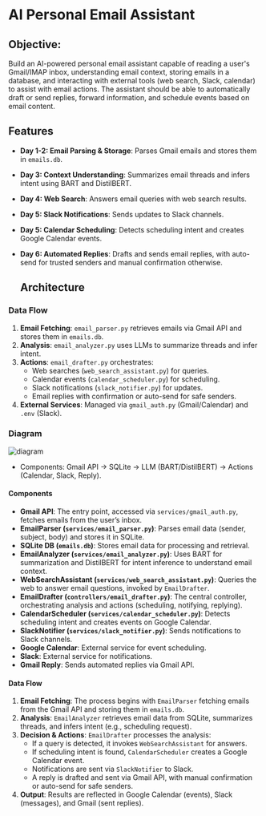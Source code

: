 # AI Personal Email Assistant

## Objective: 
Build an AI-powered personal email assistant capable of reading a user's 
Gmail/IMAP inbox, understanding email context, storing emails in a database, and 
interacting with external tools (web search, Slack, calendar) to assist with email actions. 
The assistant should be able to automatically draft or send replies, forward information, 
and schedule events based on email content.

## Features
- **Day 1-2: Email Parsing & Storage**: Parses Gmail emails and stores them in `emails.db`.
- **Day 3: Context Understanding**: Summarizes email threads and infers intent using BART and DistilBERT.
- **Day 4: Web Search**: Answers email queries with web search results.
- **Day 5: Slack Notifications**: Sends updates to Slack channels.
- **Day 5: Calendar Scheduling**: Detects scheduling intent and creates Google Calendar events.
- **Day 6: Automated Replies**: Drafts and sends email replies, with auto-send for trusted senders and manual confirmation otherwise.

  ## Architecture
### Data Flow
1. **Email Fetching**: `email_parser.py` retrieves emails via Gmail API and stores them in `emails.db`.
2. **Analysis**: `email_analyzer.py` uses LLMs to summarize threads and infer intent.
3. **Actions**: `email_drafter.py` orchestrates:
   - Web searches (`web_search_assistant.py`) for queries.
   - Calendar events (`calendar_scheduler.py`) for scheduling.
   - Slack notifications (`slack_notifier.py`) for updates.
   - Email replies with confirmation or auto-send for safe senders.
4. **External Services**: Managed via `gmail_auth.py` (Gmail/Calendar) and `.env` (Slack).

### Diagram
![diagram](https://github.com/user-attachments/assets/ac28e650-89d5-4f45-b1af-9006156ed699)
- Components: Gmail API → SQLite → LLM (BART/DistilBERT) → Actions (Calendar, Slack, Reply).


#### Components
- **Gmail API**: The entry point, accessed via `services/gmail_auth.py`, fetches emails from the user’s inbox.
- **EmailParser (`services/email_parser.py`)**: Parses email data (sender, subject, body) and stores it in SQLite.
- **SQLite DB (`emails.db`)**: Stores email data for processing and retrieval.
- **EmailAnalyzer (`services/email_analyzer.py`)**: Uses BART for summarization and DistilBERT for intent inference to understand email context.
- **WebSearchAssistant (`services/web_search_assistant.py`)**: Queries the web to answer email questions, invoked by `EmailDrafter`.
- **EmailDrafter (`controllers/email_drafter.py`)**: The central controller, orchestrating analysis and actions (scheduling, notifying, replying).
- **CalendarScheduler (`services/calendar_scheduler.py`)**: Detects scheduling intent and creates events on Google Calendar.
- **SlackNotifier (`services/slack_notifier.py`)**: Sends notifications to Slack channels.
- **Google Calendar**: External service for event scheduling.
- **Slack**: External service for notifications.
- **Gmail Reply**: Sends automated replies via Gmail API.

#### Data Flow
1. **Email Fetching**: The process begins with `EmailParser` fetching emails from the Gmail API and storing them in `emails.db`.
2. **Analysis**: `EmailAnalyzer` retrieves email data from SQLite, summarizes threads, and infers intent (e.g., scheduling request).
3. **Decision & Actions**: `EmailDrafter` processes the analysis:
   - If a query is detected, it invokes `WebSearchAssistant` for answers.
   - If scheduling intent is found, `CalendarScheduler` creates a Google Calendar event.
   - Notifications are sent via `SlackNotifier` to Slack.
   - A reply is drafted and sent via Gmail API, with manual confirmation or auto-send for safe senders.
4. **Output**: Results are reflected in Google Calendar (events), Slack (messages), and Gmail (sent replies).
